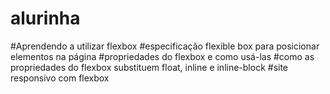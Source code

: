 # alurinha
#Aprendendo a utilizar flexbox 
#especificação flexible box para posicionar elementos na página
#propriedades do flexbox e como usá-las
#como as propriedades do flexbox substituem float, inline e inline-block
#site responsivo com flexbox
